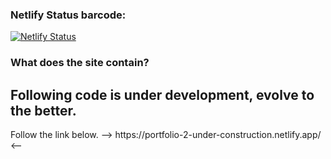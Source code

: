 ### Netlify Status barcode:

[![Netlify Status](https://api.netlify.com/api/v1/badges/e3d0517e-a79e-4410-9e4c-56550549ef48/deploy-status)](https://app.netlify.com/sites/portfolio-2-under-construction/deploys)

### What does the site contain?

<h2> Following code is under development, evolve to the better. </h2>
                    Follow the link below.
--> https://portfolio-2-under-construction.netlify.app/ <--
